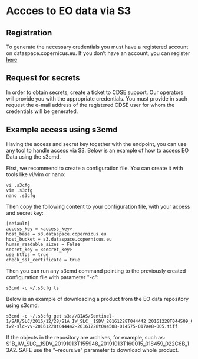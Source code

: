 # Accces to EO data via S3

## Registration

To generate the necessary credentials you must have a registered account on dataspace.copernicus.eu. If you don't have an account, you can register [here](https://identity.dataspace.copernicus.eu/auth/realms/CDSE/login-actions/registration?client_id=cdse-public&tab_id=y6n555-H1GU)

## Request for secrets

In order to obtain secrets, create a ticket to CDSE support. Our operators will provide you with the appropriate credentials. You must provide in such
request the e-mail address of the registered CDSE user for whom the credentials will be generated.

## Example access using s3cmd

Having the access and secret key together with the endpoint, you can use any tool to handle access via S3. Below is an example of how to access EO Data
using the s3cmd.

First, we recommend to create a configuration file. You can create it with tools like vi/vim or nano:
```
vi .s3cfg
vim .s3cfg
nano .s3cfg
```
Then copy the following content to your configuration file, with your access and secret key:
```
[default]
access_key = <access_key>
host_base = s3.dataspace.copernicus.eu
host_bucket = s3.dataspace.copernicus.eu
human_readable_sizes = False
secret_key = <secret_key>
use_https = true
check_ssl_certificate = true
```
Then you can run any s3cmd command pointing to the previously created configuration file with parameter "-c":
```
s3cmd -c ~/.s3cfg ls
```
Below is an example of downloading a product from the EO data repository using s3cmd:
```
s3cmd -c ~/.s3cfg get s3://DIAS/Sentinel-1/SAR/SLC/2016/12/28/S1A_IW_SLC__1SDV_20161228T044442_20161228T044509_014575_017AE8_4C26.SAFE/measurement/s1a-iw2-slc-vv-20161228t044442-20161228t044508-014575-017ae8-005.tiff
```
If the objects in the repository are archives, for example, such as: S1B_IW_SLC__1SDV_20191013T155948_20191013T160015_018459_022C6B_13A2.
SAFE use the "–recursive" parameter to download whole product.
